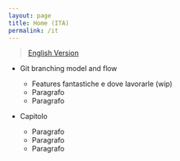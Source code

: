 ```yaml
---
layout: page
title: Home (ITA)
permalink: /it
---
```


> [English Version](../../index.md)

- Git branching model and flow

  - Features fantastiche e dove lavorarle (wip)
  - Paragrafo
  - Paragrafo

- Capitolo

  - Paragrafo
  - Paragrafo
  - Paragrafo

